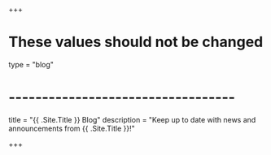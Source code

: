 +++
# These values should not be changed
type = "blog"
# ----------------------------------

title = "{{ .Site.Title }} Blog"
description = "Keep up to date with news and announcements from {{ .Site.Title }}!"

+++
